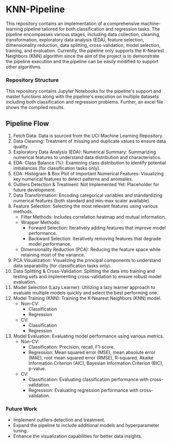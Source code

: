 # KNN-Pipeline
This repository contains an implementation of a comprehensive machine-learning pipeline tailored for both classification and regression tasks. The pipeline encompasses various stages, including data collection, cleaning, transformation, exploratory data analysis (EDA), feature selection, dimensionality reduction, data splitting, cross-validation, model selection, training, and evaluation. Currently, the pipeline only supports the K-Nearest Neighbors (KNN) algorithm since the aim of the project is to demonstrate the pipeline execution and the pipeline can be easily modified to support other algorithms.

### Repository Structure
This repository contains Jupyter Notebooks for the pipeline's support and master functions along with the pipeline's execution on multiple datasets including both classification and regression problems. Further, an excel file shows the compiled results.

## Pipeline Flow
1) Fetch Data: Data is sourced from the UCI Machine Learning Repository.
2) Data Cleaning: Treatment of missing and duplicate values to ensure data quality.
3) Exploratory Data Analysis (EDA): Numerical Summary: Summarizing numerical features to understand data distribution and characteristics.
4) EDA: Class Balance (%): Examining class distribution to identify potential imbalances (for classification tasks only).
5) EDA: Histogram & Box Plot of Important Numerical Features: Visualizing key numerical features to detect patterns and anomalies.
6) Outliers Detection & Treatment: Not Implemented Yet: Placeholder for future development.
7) Data Transformation: Encoding categorical variables and standardizing numerical features (both standard and min-max scaler available).
8) Feature Selection: Selecting the most relevant features using various methods.
   * Filter Methods: Includes correlation heatmap and mutual information.
   * Wrapper Methods:
       * Forward Selection: Iteratively adding features that improve model performance.
       * Backward Selection: Iteratively removing features that degrade model performance.
    * Dimensionality Reduction (PCA): Reducing the feature space while retaining most of the variance.
9) PCA Visualization: Visualizing the principal components to understand data separability (for classification tasks only).
10) Data Splitting & Cross-Validation: Splitting the data into training and testing sets and implementing cross-validation to ensure robust model evaluation.
11) Model Selection (Lazy Learner): Utilizing a lazy learner approach to evaluate multiple models quickly and select the best performing one.
12) Model Training (KNN): Training the K-Nearest Neighbors (KNN) model.
    * Non-CV:
       * Classification
       * Regression
    * CV:
       * Classification
       * Regression
13) Model Evaluation: Evaluating model performance using various metrics.
    * Non-CV:
       * Classification: Precision, recall, F1-score.
       * Regression: Mean squared error (MSE), mean absolute error (MAE), root mean squared error (RMSE), R-squared, Akaike Information Criterion (AIC), Bayesian Information Criterion (BIC), p-value.
    * CV:
       * Classification: Evaluating classification performance with cross-validation.
       * Regression: Evaluating regression performance with cross-validation.

### Future Work
* Implement outliers detection and treatment.
* Expand the pipeline to include additional models and hyperparameter tuning.
* Enhance the visualization capabilities for better data insights.
